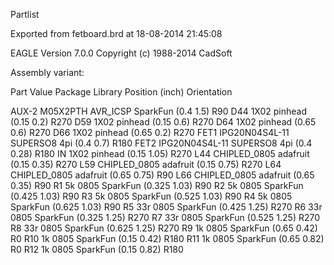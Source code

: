 Partlist

Exported from fetboard.brd at 18-08-2014 21:45:08

EAGLE Version 7.0.0 Copyright (c) 1988-2014 CadSoft

Assembly variant: 

Part     Value          Package      Library  Position (inch)       Orientation

AUX-2    M05X2PTH       AVR_ICSP     SparkFun (0.4 1.5)             R90
D44                     1X02         pinhead  (0.15 0.2)            R270
D59                     1X02         pinhead  (0.15 0.6)            R270
D64                     1X02         pinhead  (0.65 0.6)            R270
D66                     1X02         pinhead  (0.65 0.2)            R270
FET1     IPG20N04S4L-11 SUPERSO8     4pi      (0.4 0.7)             R180
FET2     IPG20N04S4L-11 SUPERSO8     4pi      (0.4 0.28)            R180
IN                      1X02         pinhead  (0.15 1.05)           R270
L44                     CHIPLED_0805 adafruit (0.15 0.35)           R270
L59                     CHIPLED_0805 adafruit (0.15 0.75)           R270
L64                     CHIPLED_0805 adafruit (0.65 0.75)           R90
L66                     CHIPLED_0805 adafruit (0.65 0.35)           R90
R1       5k             0805         SparkFun (0.325 1.03)          R90
R2       5k             0805         SparkFun (0.425 1.03)          R90
R3       5k             0805         SparkFun (0.525 1.03)          R90
R4       5k             0805         SparkFun (0.625 1.03)          R90
R5       33r            0805         SparkFun (0.425 1.25)          R270
R6       33r            0805         SparkFun (0.325 1.25)          R270
R7       33r            0805         SparkFun (0.525 1.25)          R270
R8       33r            0805         SparkFun (0.625 1.25)          R270
R9       1k             0805         SparkFun (0.65 0.42)           R0
R10      1k             0805         SparkFun (0.15 0.42)           R180
R11      1k             0805         SparkFun (0.65 0.82)           R0
R12      1k             0805         SparkFun (0.15 0.82)           R180
